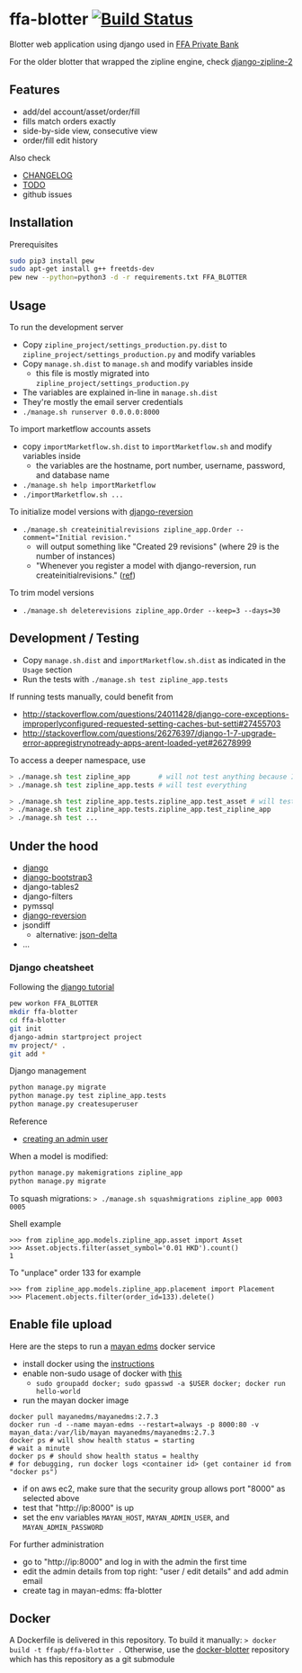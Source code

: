 # ffa-blotter [![Build Status](https://travis-ci.org/shadiakiki1986/ffa-blotter.svg?branch=master)](https://travis-ci.org/shadiakiki1986/ffa-blotter)
Blotter web application using django used in [FFA Private Bank](https://www.ffaprivatebank.com)

For the older blotter that wrapped the zipline engine, check [django-zipline-2](https://www.github.com/shadiakiki1986/django-zipline-2)

## Features
- add/del account/asset/order/fill
- fills match orders exactly
- side-by-side view, consecutive view
- order/fill edit history

Also check
- [CHANGELOG](CHANGELOG.md)
- [TODO](TODO.md)
- github issues

## Installation
Prerequisites
```bash
sudo pip3 install pew
sudo apt-get install g++ freetds-dev
pew new --python=python3 -d -r requirements.txt FFA_BLOTTER
```

## Usage

To run the development server

- Copy `zipline_project/settings_production.py.dist` to `zipline_project/settings_production.py` and modify variables
- Copy `manage.sh.dist` to `manage.sh` and modify variables inside
  - this file is mostly migrated into `zipline_project/settings_production.py`
- The variables are explained in-line in `manage.sh.dist`
- They're mostly the email server credentials
- `./manage.sh runserver 0.0.0.0:8000`


To import marketflow accounts assets

- copy `importMarketflow.sh.dist` to `importMarketflow.sh` and modify variables inside
  - the variables are the hostname, port number, username, password, and database name
- `./manage.sh help importMarketflow`
- `./importMarketflow.sh ...`

To initialize model versions with [django-reversion](https://django-reversion.readthedocs.io/en/stable/commands.html)
- `./manage.sh createinitialrevisions zipline_app.Order --comment="Initial revision."`
  - will output something like "Created 29 revisions" (where 29 is the number of instances)
  - "Whenever you register a model with django-reversion, run createinitialrevisions." ([ref](https://django-reversion.readthedocs.io/en/stable/api.html))

To trim model versions
- `./manage.sh deleterevisions zipline_app.Order --keep=3 --days=30`


## Development / Testing

- Copy `manage.sh.dist` and `importMarketflow.sh.dist` as indicated in the `Usage` section
- Run the tests with `./manage.sh test zipline_app.tests`

If running tests manually, could benefit from
- http://stackoverflow.com/questions/24011428/django-core-exceptions-improperlyconfigured-requested-setting-caches-but-setti#27455703
- http://stackoverflow.com/questions/26276397/django-1-7-upgrade-error-appregistrynotready-apps-arent-loaded-yet#26278999

To access a deeper namespace, use
```bash
> ./manage.sh test zipline_app       # will not test anything because I dont use tests.py anymore
> ./manage.sh test zipline_app.tests # will test everything

> ./manage.sh test zipline_app.tests.zipline_app.test_asset # will test only asset
> ./manage.sh test zipline_app.tests.zipline_app.test_zipline_app
> ./manage.sh test ...
```
## Under the hood
- [django](https://www.djangoproject.com/)
- [django-bootstrap3](https://github.com/dyve/django-bootstrap3)
- django-tables2
- django-filters
- pymssql
- [django-reversion](https://django-reversion.readthedocs.io/)
- jsondiff
  - alternative: [json-delta](http://json-delta.readthedocs.io/en/latest/index.html)
- ...

### Django cheatsheet
Following the [django tutorial](https://docs.djangoproject.com/en/1.10/intro/tutorial01/)
```bash
pew workon FFA_BLOTTER
mkdir ffa-blotter
cd ffa-blotter
git init
django-admin startproject project
mv project/* .
git add *
```

Django management
```bash
python manage.py migrate
python manage.py test zipline_app.tests
python manage.py createsuperuser
```
Reference
* [creating an admin user](https://docs.djangoproject.com/en/1.10/intro/tutorial02/#creating-an-admin-user)



When a model is modified:
```bash
python manage.py makemigrations zipline_app
python manage.py migrate
```

To squash migrations: `> ./manage.sh squashmigrations zipline_app 0003 0005`

Shell example
```
>>> from zipline_app.models.zipline_app.asset import Asset
>>> Asset.objects.filter(asset_symbol='0.01 HKD').count()
1
```

To "unplace" order 133 for example
```
>>> from zipline_app.models.zipline_app.placement import Placement
>>> Placement.objects.filter(order_id=133).delete()
```

## Enable file upload

Here are the steps to run a [mayan edms](https://hub.docker.com/r/mayanedms/mayanedms/) docker service

- install docker using the [instructions](https://docs.docker.com/engine/installation/linux/docker-ce/ubuntu/#uninstall-docker-ce)
- enable non-sudo usage of docker with [this](http://askubuntu.com/questions/477551/ddg#477554)
  - `sudo groupadd docker; sudo gpasswd -a $USER docker; docker run hello-world`
- run the mayan docker image

```
docker pull mayanedms/mayanedms:2.7.3
docker run -d --name mayan-edms --restart=always -p 8000:80 -v mayan_data:/var/lib/mayan mayanedms/mayanedms:2.7.3
docker ps # will show health status = starting
# wait a minute
docker ps # should show health status = healthy
# for debugging, run docker logs <container id> (get container id from "docker ps")
```
- if on aws ec2, make sure that the security group allows port "8000" as selected above
- test that "http://ip:8000" is up
- set the env variables `MAYAN_HOST`, `MAYAN_ADMIN_USER`, and `MAYAN_ADMIN_PASSWORD`

For further administration
- go to "http://ip:8000" and log in with the admin the first time
- edit the admin details from top right: "user / edit details" and add admin email
- create tag in mayan-edms: ffa-blotter

## Docker
A Dockerfile is delivered in this repository.
To build it manually: `> docker build -t ffapb/ffa-blotter .`
Otherwise, use the [docker-blotter](https://github.com/ffapb/docker-blotter) repository
which has this repository as a git submodule
